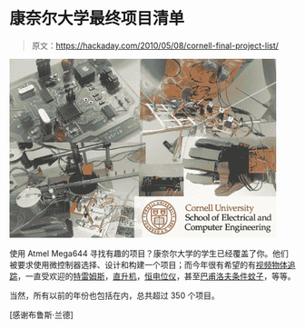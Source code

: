 # 康奈尔大学最终项目清单

> 原文：<https://hackaday.com/2010/05/08/cornell-final-project-list/>

![](img/88bb04325c65d2020cee36c36d49f456.png "Arnt you glad I'm not lazy and just featured each project each day for the next year?")

使用 Atmel Mega644 寻找有趣的项目？康奈尔大学的学生已经覆盖了你。他们被要求使用微控制器选择、设计和构建一个项目；而今年很有希望的有[视频物体追踪](http://instruct1.cit.cornell.edu/courses/ee476/FinalProjects/s2010/aip23_kaf42/aip23_kaf42/index.html)，一直受欢迎的[特雷姆斯](http://instruct1.cit.cornell.edu/courses/ee476/FinalProjects/s2010/dl346_swj4/dl346_swj4/4760_Final.htm)，[直升机](http://instruct1.cit.cornell.edu/courses/ee476/FinalProjects/s2010/jk483_ksd28_zkd2/jk483_ksd28_zkd2/index.html)，[恒电位仪](http://instruct1.cit.cornell.edu/courses/ee476/FinalProjects/s2010/esf59_akh75/esf59_akh75/index.html)，甚至[巴甫洛夫条件蚊子](http://instruct1.cit.cornell.edu/courses/ee476/FinalProjects/s2010/der34_jhp35_ksm38/der34_jhp35_ksm38/index.html)，等等。

当然，所有以前的年份也包括在内，总共超过 350 个项目。

[感谢布鲁斯·兰德]